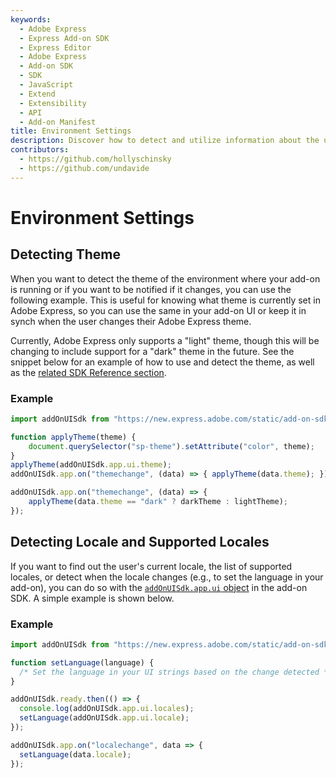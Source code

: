 ```yaml
---
keywords:
  - Adobe Express
  - Express Add-on SDK
  - Express Editor
  - Adobe Express
  - Add-on SDK
  - SDK
  - JavaScript
  - Extend
  - Extensibility
  - API
  - Add-on Manifest
title: Environment Settings
description: Discover how to detect and utilize information about the user's theme, locale, and supported locales.
contributors:
  - https://github.com/hollyschinsky
  - https://github.com/undavide
---
```

# Environment Settings

## Detecting Theme

When you want to detect the theme of the environment where your add-on is running or if you want to be notified if it changes, you can use the following example. This is useful for knowing what theme is currently set in Adobe Express, so you can use the same in your add-on UI or keep it in synch when the user changes their Adobe Express theme.

<InlineAlert slots="text" variant="info"/>

Currently, Adobe Express only supports a "light" theme, though this will be changing to include support for a "dark" theme in the future. See the snippet below for an example of how to use and detect the theme, as well as the [related SDK Reference section](/references/addonsdk/app-ui.md#theme).

### Example

```js
import addOnUISdk from "https://new.express.adobe.com/static/add-on-sdk/sdk.js";

function applyTheme(theme) {
    document.querySelector("sp-theme").setAttribute("color", theme);
}
applyTheme(addOnUISdk.app.ui.theme);
addOnUISdk.app.on("themechange", (data) => { applyTheme(data.theme); });

addOnUISdk.app.on("themechange", (data) => {
    applyTheme(data.theme == "dark" ? darkTheme : lightTheme);
});
```

## Detecting Locale and Supported Locales

If you want to find out the user's current locale, the list of supported locales, or detect when the locale changes (e.g., to set the language in your add-on), you can do so with the [`addOnUISdk.app.ui` object](/references/addonsdk/app-ui.md#locale) in the add-on SDK. A simple example is shown below.

### Example

```js
import addOnUISdk from "https://new.express.adobe.com/static/add-on-sdk/sdk.js";

function setLanguage(language) { 
  /* Set the language in your UI strings based on the change detected */ 
}

addOnUISdk.ready.then(() => {
  console.log(addOnUISdk.app.ui.locales);
  setLanguage(addOnUISdk.app.ui.locale);
});

addOnUISdk.app.on("localechange", data => {
  setLanguage(data.locale);
});
```
